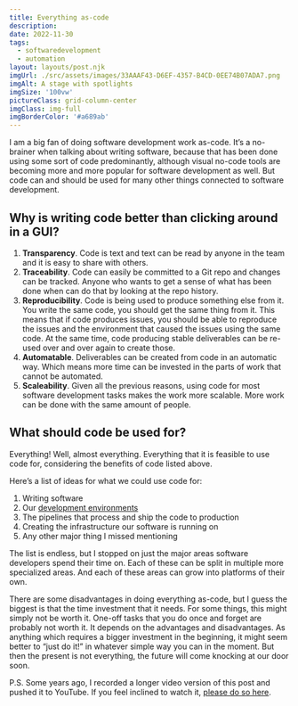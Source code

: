 ```yaml
---
title: Everything as-code
description: 
date: 2022-11-30
tags:
  - softwaredevelopment
  - automation
layout: layouts/post.njk
imgUrl: ./src/assets/images/33AAAF43-D6EF-4357-B4CD-0EE74B07ADA7.png
imgAlt: A stage with spotlights
imgSize: '100vw'
pictureClass: grid-column-center
imgClass: img-full
imgBorderColor: '#a689ab'
---
```


I am a big fan of doing software development work as-code. It’s a no-brainer when talking about writing software, because that has been done using some sort of code predominantly, although visual no-code tools are becoming more and more popular for software development as well. But code can and should be used for many other things connected to software development.

## Why is writing code better than clicking around in a GUI?

1. **Transparency**. Code is text and text can be read by anyone in the team and it is easy to share with others. 
2. **Traceability**. Code can easily be committed to a Git repo and changes can be tracked. Anyone who wants to get a sense of what has been done when can do that by looking at the repo history.
3. **Reproducibility**. Code is being used to produce something else from it. You write the same code, you should get the same thing from it. This means that if code produces issues, you should be able to reproduce the issues and the environment that caused the issues using the same code. At the same time, code producing stable deliverables can be re-used over and over again to create those.
4. **Automatable**. Deliverables can be created from code in an automatic way. Which means more time can be invested in the parts of work that cannot be automated.
5. **Scaleability**. Given all the previous reasons, using code for most software development tasks makes the work more scalable. More work can be done with the same amount of people.

## What should code be used for?

Everything! Well, almost everything. Everything that it is feasible to use code for, considering the benefits of code listed above. 

Here’s a list of ideas for what we could use code for:

1. Writing software
2. Our [development environments](https://alexchiri.blog/posts/2022-06-20-development-environments-as-code/)
3. The pipelines that process and ship the code to production
4. Creating the infrastructure our software is running on
5. Any other major thing I missed mentioning

The list is endless, but I stopped on just the major areas software developers spend their time on. Each of these can be split in multiple more specialized areas. And each of these areas can grow into platforms of their own.

There are some disadvantages in doing everything as-code, but I guess the biggest is that the time investment that it needs. For some things, this might simply not be worth it. One-off tasks that you do once and forget are probably not worth it. It depends on the advantages and disadvantages. As anything which requires a bigger investment in the beginning, it might seem better to “just do it!” in whatever simple way you can in the moment. But then the present is not everything, the future will come knocking at our door soon.

P.S. Some years ago, I recorded a longer video version of this post and pushed it to YouTube. If you feel inclined to watch it, [please do so here](https://youtu.be/QEAE2n4i72I).